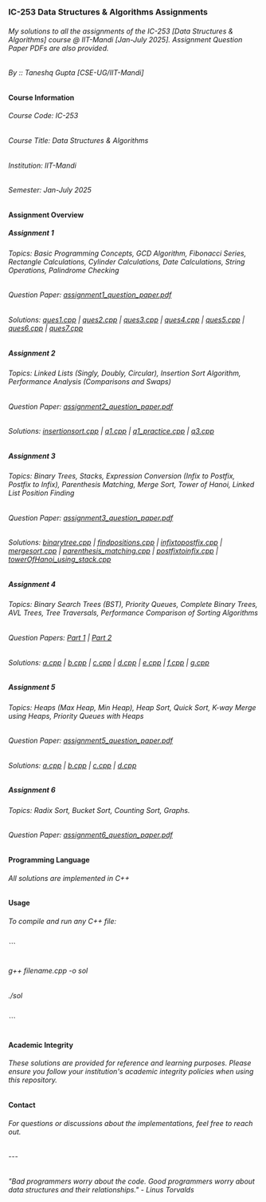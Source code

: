 ### IC-253 Data Structures & Algorithms Assignments

###### My solutions to all the assignments of the IC-253 [Data Structures & Algorithms] course @ IIT-Mandi [Jan-July 2025]. Assignment Question Paper PDFs are also provided.
###### By :: Taneshq Gupta [CSE-UG/IIT-Mandi]

#### Course Information

###### Course Code: IC-253
###### Course Title: Data Structures & Algorithms
###### Institution: IIT-Mandi
###### Semester: Jan-July 2025

#### Assignment Overview

##### Assignment 1
###### Topics: Basic Programming Concepts, GCD Algorithm, Fibonacci Series, Rectangle Calculations, Cylinder Calculations, Date Calculations, String Operations, Palindrome Checking
###### Question Paper: [assignment1_question_paper.pdf](ic253assignment1/assignment1_question_paper.pdf)
###### Solutions: [ques1.cpp](ic253assignment1/ques1.cpp) | [ques2.cpp](ic253assignment1/ques2.cpp) | [ques3.cpp](ic253assignment1/ques3.cpp) | [ques4.cpp](ic253assignment1/ques4.cpp) | [ques5.cpp](ic253assignment1/ques5.cpp) | [ques6.cpp](ic253assignment1/ques6.cpp) | [ques7.cpp](ic253assignment1/ques7.cpp)

##### Assignment 2
###### Topics: Linked Lists (Singly, Doubly, Circular), Insertion Sort Algorithm, Performance Analysis (Comparisons and Swaps)
###### Question Paper: [assignment2_question_paper.pdf](ic253assignment2/assignment2_question_paper.pdf)
###### Solutions: [insertionsort.cpp](ic253assignment2/insertionsort.cpp) | [q1.cpp](ic253assignment2/q1.cpp) | [q1_practice.cpp](ic253assignment2/q1_practice.cpp) | [q3.cpp](ic253assignment2/q3.cpp)

##### Assignment 3
###### Topics: Binary Trees, Stacks, Expression Conversion (Infix to Postfix, Postfix to Infix), Parenthesis Matching, Merge Sort, Tower of Hanoi, Linked List Position Finding
###### Question Paper: [assignment3_question_paper.pdf](ic253assignment3/assignment3_question_paper.pdf)
###### Solutions: [binarytree.cpp](ic253assignment3/binarytree.cpp) | [findpositions.cpp](ic253assignment3/findpositions.cpp) | [infixtopostfix.cpp](ic253assignment3/infixtopostfix.cpp) | [mergesort.cpp](ic253assignment3/mergesort.cpp) | [parenthesis_matching.cpp](ic253assignment3/parenthesis_matching.cpp) | [postfixtoinfix.cpp](ic253assignment3/postfixtoinfix.cpp) | [towerOfHanoi_using_stack.cpp](ic253assignment3/towerOfHanoi_using_stack.cpp)

##### Assignment 4
###### Topics: Binary Search Trees (BST), Priority Queues, Complete Binary Trees, AVL Trees, Tree Traversals, Performance Comparison of Sorting Algorithms
###### Question Papers: [Part 1](ic253assignment4/assignment4_part1_question_paper.pdf) | [Part 2](ic253assignment4/assignment4_part2_question_paper.pdf)
###### Solutions: [a.cpp](ic253assignment4/a.cpp) | [b.cpp](ic253assignment4/b.cpp) | [c.cpp](ic253assignment4/c.cpp) | [d.cpp](ic253assignment4/d.cpp) | [e.cpp](ic253assignment4/e.cpp) | [f.cpp](ic253assignment4/f.cpp) | [g.cpp](ic253assignment4/g.cpp)

##### Assignment 5
###### Topics: Heaps (Max Heap, Min Heap), Heap Sort, Quick Sort, K-way Merge using Heaps, Priority Queues with Heaps
###### Question Paper: [assignment5_question_paper.pdf](ic253assignment5/assignment5_question_paper.pdf)
###### Solutions: [a.cpp](ic253assignment5/a.cpp) | [b.cpp](ic253assignment5/b.cpp) | [c.cpp](ic253assignment5/c.cpp) | [d.cpp](ic253assignment5/d.cpp)

##### Assignment 6
###### Topics: Radix Sort, Bucket Sort, Counting Sort, Graphs.
###### Question Paper: [assignment6_question_paper.pdf](ic253assignment6/assignment6_question_paper.pdf)

#### Programming Language

###### All solutions are implemented in C++

#### Usage

###### To compile and run any C++ file:
###### ```
###### g++ filename.cpp -o sol
###### ./sol
###### ```

#### Academic Integrity

###### These solutions are provided for reference and learning purposes. Please ensure you follow your institution's academic integrity policies when using this repository.

#### Contact

###### For questions or discussions about the implementations, feel free to reach out.

###### ---
###### *"Bad programmers worry about the code. Good programmers worry about data structures and their relationships."* - Linus Torvalds
